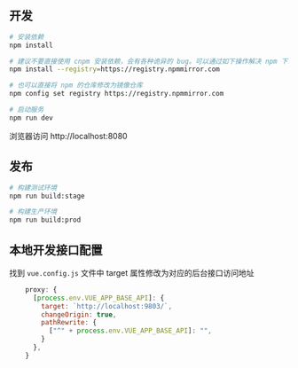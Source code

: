 ## 开发

```bash
# 安装依赖
npm install

# 建议不要直接使用 cnpm 安装依赖，会有各种诡异的 bug。可以通过如下操作解决 npm 下载速度慢的问题
npm install --registry=https://registry.npmmirror.com

# 也可以直接将 npm 的仓库修改为镜像仓库
npm config set registry https://registry.npmmirror.com

# 启动服务
npm run dev
```

浏览器访问 http://localhost:8080

## 发布

```bash
# 构建测试环境
npm run build:stage

# 构建生产环境
npm run build:prod
```

## 本地开发接口配置

找到 `vue.config.js` 文件中 target 属性修改为对应的后台接口访问地址

```js
    proxy: {
      [process.env.VUE_APP_BASE_API]: {
        target: `http://localhost:9803/`,
        changeOrigin: true,
        pathRewrite: {
          ["^" + process.env.VUE_APP_BASE_API]: "",
        }
      },
    }
```

